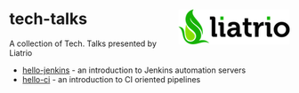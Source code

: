 # tech-talks <img align="right" src="img/liatrio.png">
A collection of Tech. Talks presented by Liatrio
  
 - [hello-jenkins](https://github.com/liatrio/tech-talks/tree/master/hello-jenkins) - an introduction to Jenkins automation servers
 - [hello-ci](https://github.com/liatrio/tech-talks/tree/master/hello-ci) -  an introduction to CI oriented pipelines  